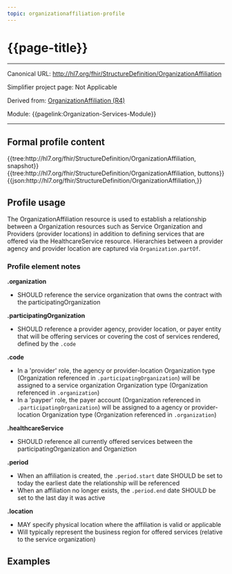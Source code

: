 ```yaml
---
topic: organizationaffiliation-profile
---
```


# {{page-title}}

---

Canonical URL: http://hl7.org/fhir/StructureDefinition/OrganizationAffiliation

Simplifier project page: Not Applicable

Derived from: [OrganizationAffiliation (R4)](http://hl7.org/fhir/R4/organizationaffiliation.html)

Module:  {{pagelink:Organization-Services-Module}}

---

## Formal profile content
<tabs>
	<tab title="Tree snapshot">
		{{tree:http://hl7.org/fhir/StructureDefinition/OrganizationAffiliation, snapshot}}
	</tab>
	<tab title="Tree, diff/hybrid/snapshot">
		{{tree:http://hl7.org/fhir/StructureDefinition/OrganizationAffiliation, buttons}}
	</tab>
	<tab title="JSON">
		{{json:http://hl7.org/fhir/StructureDefinition/OrganizationAffiliation,}}
	</tab>
</tabs>

## Profile usage

The OrganizationAffiliation resource is used to establish a relationship between a Organization resources such as Service Organization and Providers (provider locations) in addition to defining services that are offered via the HealthcareService resource.  Hierarchies between a provider agency and provider location are captured via `Organization.partOf`.

### Profile element notes

**.organization**
- SHOULD reference the service organization that owns the contract with the participatingOrganization

**.participatingOrganization**
- SHOULD reference a provider agency,  provider location, or payer entity that will be offering services or covering the cost of services rendered, defined by the `.code`

**.code**
- In a 'provider' role, the agency or provider-location Organization type (Organization referenced in  `.participatingOrganization`) will be assigned to a service organization Organization type (Organization referenced in  `.organization`)
- In a 'payper' role, the payer account (Organization referenced in `.participatingOrganization`) will be assigned to a agency or provider-location Organization type (Organization referenced in  `.organization`)

**.healthcareService**
- SHOULD reference all currently offered services between the participatingOrganization and Organiztion

**.period**
- When an affiliation is created, the `.period.start` date SHOULD be set to today the earliest date the relationship will be referenced
- When an affiliation no longer exists, the `.period.end` date SHOULD be set to the last day it was active

**.location**
- MAY specify physical location where the affiliation is valid or applicable
- Will typically represent the business region for offered services (relative to the service organization)


## Examples
